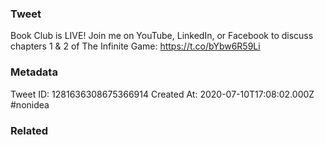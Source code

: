 ### Tweet
Book Club is LIVE! Join me on YouTube, LinkedIn, or Facebook to discuss chapters 1 &amp; 2 of The Infinite Game: https://t.co/bYbw6R59Li

### Metadata
Tweet ID: 1281636308675366914
Created At: 2020-07-10T17:08:02.000Z
#nonidea

### Related

